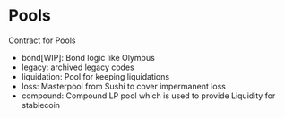 # Pools

Contract for Pools 

- bond[WIP]: Bond logic like Olympus
- legacy: archived legacy codes
- liquidation: Pool for keeping liquidations
- loss: Masterpool from Sushi to cover impermanent loss
- compound: Compound LP pool which is used to provide Liquidity for stablecoin
